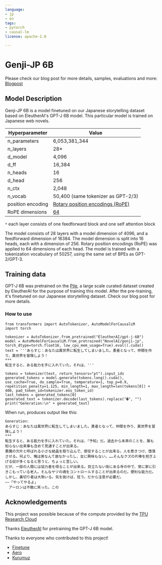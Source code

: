 ```yaml
---
language:
- jp
- en
tags:
- pytorch
- causal-lm
license: apache-2.0

---
```


# Genji-JP 6B

Please check our blog post for more details, samples, evaluations and more:
[Blogpost](https://blog.novelai.net/data-efficient-language-transfer-with-gpt-j-45daedaaf35a)

## Model Description

Genji-JP 6B is a model finetuned on our Japanese storytelling dataset based on EleutherAI's GPT-J 6B model. This particular model is trained on Japanese web novels.

| Hyperparameter    | Value  | 
|-------------------|--------|
| n_parameters      | 6,053,381,344 |
| n_layers          | 28*    |
| d_model           | 4,096  |
| d_ff              | 16,384 |
| n_heads           | 16     |
| d_head            | 256    |
| n_ctx             | 2,048  |
| n_vocab           | 50,400 (same tokenizer as GPT-2/3)  |
| position encoding | [Rotary position encodings (RoPE)](https://arxiv.org/abs/2104.09864) |
| RoPE dimensions   | [64](https://github.com/kingoflolz/mesh-transformer-jax/blob/f2aa66e0925de6593dcbb70e72399b97b4130482/mesh_transformer/layers.py#L223) |

`*` each layer consists of one feedforward block and one self attention block

The model consists of 28 layers with a model dimension of 4096, and a feedforward dimension of 16384. The model
dimension is split into 16 heads, each with a dimension of 256. Rotary position encodings (RoPE) was applied to 64
dimensions of each head. The model is trained with a tokenization vocabulary of 50257, using the same set of BPEs as
GPT-2/GPT-3.

## Training data

GPT-J 6B was pretrained on the [Pile](pile.eleuther.ai), a large scale curated dataset created by EleutherAI for the purpose of training this model. After the pre-training, it's finetuned on our Japanese storytelling dataset. Check our blog post for more details.

### How to use

```
from transformers import AutoTokenizer, AutoModelForCausalLM
import torch

tokenizer = AutoTokenizer.from_pretrained("EleutherAI/gpt-j-6B")
model = AutoModelForCausalLM.from_pretrained("NovelAI/genji-jp", torch_dtype=torch.float16, low_cpu_mem_usage=True).eval().cuda()
text = '''あらすじ：あなたは異世界に転生してしまいました。勇者となって、仲間を作り、異世界を冒険しよう！
***
転生すると、ある能力を手に入れていた。それは、'''

tokens = tokenizer(text, return_tensors="pt").input_ids
generated_tokens = model.generate(tokens.long().cuda(), use_cache=True, do_sample=True, temperature=1, top_p=0.9, repetition_penalty=1.125, min_length=1, max_length=len(tokens[0]) + 400, pad_token_id=tokenizer.eos_token_id)
last_tokens = generated_tokens[0]
generated_text = tokenizer.decode(last_tokens).replace("�", "")
print("Generation:\n" + generated_text)
```
When run, produces output like this:
```
Generation:
あらすじ：あなたは異世界に転生してしまいました。勇者となって、仲間を作り、異世界を冒険しよう！
***
転生すると、ある能力を手に入れていた。それは、『予知』だ。過去から未来のことを、誰も知らない出来事も含めて見通すことが出来る。
悪魔の欠片と呼ばれる小さな結晶を取り込んで、使役することが出来る。人を惹きつけ、堕落させる。何より、俺は男なんて居なかったし、女に興味もない。……そんなクズの片棒を担ぎ上げる奴が多くなると思うと、ちょっと苦しい。
だが、一部の人間には協力者を得ることが出来る。目立たない街にある寺の中で、常に家に引きこもっている老人。そんなヤツの魂をコントロールすることが出来るのだ。便利な能力だ。しかし、裏切り者は大勢いる。気を抜けば、狂う。だから注意が必要だ。
――「やってやるよ」
　アーロンは不敵に笑った。この
```

## Acknowledgements

This project was possible because of the compute provided by the
[TPU Research Cloud](https://sites.research.google/trc/)

Thanks [EleutherAI](https://eleuther.ai/) for pretraining the GPT-J 6B model.

Thanks to everyone who contributed to this project!

- [Finetune](https://github.com/finetuneanon)
- [Aero](https://github.com/AeroScripts)
- [Kurumuz](https://github.com/kurumuz)